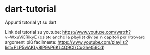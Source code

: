 # dart-tutorial
Appunti tutorial yt su dart

Link del tutorial su youtube: https://www.youtube.com/watch?v=WxuViERlkyE
(esiste anche la playlist divisa in capitoli per ritrovare argomenti più facilmente: https://www.youtube.com/playlist?list=PLP5MAKLy8lP9VP6KL4Q9ClYCuGhet59Od)
